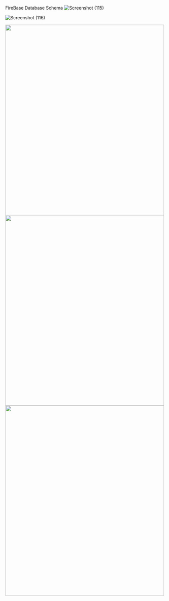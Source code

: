 

FireBase Database Schema
![Screenshot (115)](https://user-images.githubusercontent.com/50947867/103487932-d55c7300-4e2e-11eb-88d0-4872c5af195f.png)

![Screenshot (116)](https://user-images.githubusercontent.com/50947867/103487924-cfff2880-4e2e-11eb-9ff5-9b643504d2a9.png)


<img src="https://j.gifs.com/1WXJVm.gif" width="500" height="600" />

<img src="https://j.gifs.com/D1y3JK.gif" width="500" height="600" />


<img src="https://j.gifs.com/VAX30X.gif" width="500" height="600" />


